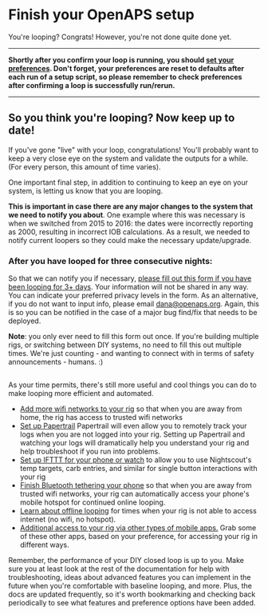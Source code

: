 # Finish your OpenAPS setup

You're looping? Congrats! However, you're not done quite done yet. 

****************
**Shortly after you confirm your loop is running, you should [set your preferences](<../Usage and maintenance/preferences-and-safety-settings>).  Don't forget, your preferences are reset to defaults after each run of a setup script, so please remember to check preferences after confirming a loop is successfully run/rerun.**
*******************

## So you think you're looping? Now keep up to date!

If you've gone "live" with your loop, congratulations! You'll probably want to keep a very close eye on the system and validate the outputs for a while. (For every person, this amount of time varies).

One important final step, in addition to continuing to keep an eye on your system, is letting us know that you are looping.

**This is important in case there are any major changes to the system that we need to notify you about**. One example where this was necessary is when we switched from 2015 to 2016: the dates were incorrectly reporting as 2000, resulting in incorrect IOB calculations. As a result, we needed to notify current loopers so they could make the necessary update/upgrade.

### After you have looped for three consecutive nights:

So that we can notify you if necessary, [please fill out this form if you have been looping for 3+ days](http://bit.ly/nowlooping). Your information will not be shared in any way. You can indicate your preferred privacy levels in the form. As an alternative, if you do not want to input info, please email dana@openaps.org. Again, this is so you can be notified in the case of a major bug find/fix that needs to be deployed.

**Note**: you only ever need to fill this form out once. If you're building multiple rigs, or switching between DIY systems, no need to fill this out multiple times. We're just counting - and wanting to connect with in terms of safety announcements - humans. :) 

## 

As your time permits, there's still more useful and cool things you can do to make looping more efficient and automated.

* [Add more wifi networks to your rig](<../Usage and maintenance/Wifi/on-the-go-wifi-adding>) so that when you are away from home, the rig has access to trusted wifi networks
* [Set up Papertrail](<../Usage and maintenance/monitoring-openaps#papertrail-remote-monitoring-of-openaps-logs-recommended>) Papertrail will even allow you to remotely track your logs when you are not logged into your rig. Setting up Papertrail and watching your logs will dramatically help you understand your rig and help troubleshoot if you run into problems.
* [Set up IFTTT for your phone or watch](<../Customize-Iterate/ifttt-integration>) to allow you to use Nightscout's temp targets, carb entries, and similar for single button interactions with your rig
* [Finish Bluetooth tethering your phone](<../Usage and maintenance/Wifi/bluetooth-tethering-edison>) so that when you are away from trusted wifi networks, your rig can automatically access your phone's mobile hotspot for continued online looping. 
* [Learn about offline looping](<../Customize-Iterate/offline-looping-and-monitoring>) for times when your rig is not able to access internet (no wifi, no hotspot).
* [Additional access to your rig via other types of mobile apps.](<../Customize-Iterate/useful-mobile-apps>) Grab some of these other apps, based on your preference, for accessing your rig in different ways. 

Remember, the performance of your DIY closed loop is up to you. Make sure you at least look at the rest of the documentation for help with troubleshooting, ideas about advanced features you can implement in the future when you're comfortable with baseline looping, and more. Plus, the docs are updated frequently, so it's worth bookmarking and checking back periodically to see what features and preference options have been added. 

